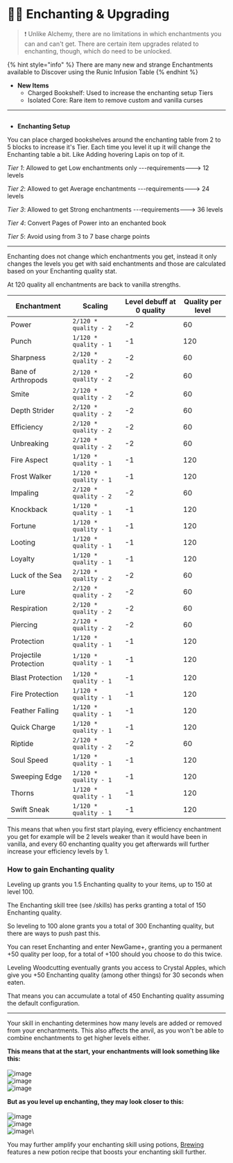 # 🧙‍♂️ Enchanting & Upgrading

> ❗ Unlike Alchemy, there are no limitations in which enchantments you can and can't get. There are certain item upgrades related to enchanting, though, which do need to be unlocked.

{% hint style="info" %}
There are many new and strange Enchantments available to Discover using the Runic Infusion Table
{% endhint %}

* **New Items**
  * Charged Bookshelf: Used to increase the enchanting setup Tiers
  * Isolated Core: Rare item to remove custom and vanilla curses

***

<figure><img src="../../.gitbook/assets/2023-05-29_23.04.33.png" alt=""><figcaption></figcaption></figure>

* **Enchanting Setup**

You can place charged bookshelves around the enchanting table from 2 to 5 blocks to increase it's Tier. Each time you level it up it will change the Enchanting table a bit. Like Adding hovering Lapis on top of it.

_Tier 1_: Allowed to get Low enchantments only ---requirements---> 12 levels

_Tier 2_: Allowed to get Average enchantments ---requirements---> 24 levels

_Tier 3_: Allowed to get Strong enchantments ---requirements---> 36 levels

_Tier 4_: Convert Pages of Power into an enchanted book

_Tier 5_: Avoid using from 3 to 7 base charge points



***

Enchanting does not change which enchantments you get, instead it only changes the levels you get with said enchantments and those are calculated based on your Enchanting quality stat.

At 120 quality all enchantments are back to vanilla strengths.

| Enchantment           | Scaling               | Level debuff at 0 quality | Quality per level |
| --------------------- | --------------------- | ------------------------- | ----------------- |
| Power                 | `2/120 * quality - 2` | -2                        | 60                |
| Punch                 | `1/120 * quality - 1` | -1                        | 120               |
| Sharpness             | `2/120 * quality - 2` | -2                        | 60                |
| Bane of Arthropods    | `2/120 * quality - 2` | -2                        | 60                |
| Smite                 | `2/120 * quality - 2` | -2                        | 60                |
| Depth Strider         | `2/120 * quality - 2` | -2                        | 60                |
| Efficiency            | `2/120 * quality - 2` | -2                        | 60                |
| Unbreaking            | `2/120 * quality - 2` | -2                        | 60                |
| Fire Aspect           | `1/120 * quality - 1` | -1                        | 120               |
| Frost Walker          | `1/120 * quality - 1` | -1                        | 120               |
| Impaling              | `2/120 * quality - 2` | -2                        | 60                |
| Knockback             | `1/120 * quality - 1` | -1                        | 120               |
| Fortune               | `1/120 * quality - 1` | -1                        | 120               |
| Looting               | `1/120 * quality - 1` | -1                        | 120               |
| Loyalty               | `1/120 * quality - 1` | -1                        | 120               |
| Luck of the Sea       | `2/120 * quality - 2` | -2                        | 60                |
| Lure                  | `2/120 * quality - 2` | -2                        | 60                |
| Respiration           | `2/120 * quality - 2` | -2                        | 60                |
| Piercing              | `2/120 * quality - 2` | -2                        | 60                |
| Protection            | `1/120 * quality - 1` | -1                        | 120               |
| Projectile Protection | `1/120 * quality - 1` | -1                        | 120               |
| Blast Protection      | `1/120 * quality - 1` | -1                        | 120               |
| Fire Protection       | `1/120 * quality - 1` | -1                        | 120               |
| Feather Falling       | `1/120 * quality - 1` | -1                        | 120               |
| Quick Charge          | `1/120 * quality - 1` | -1                        | 120               |
| Riptide               | `2/120 * quality - 2` | -2                        | 60                |
| Soul Speed            | `1/120 * quality - 1` | -1                        | 120               |
| Sweeping Edge         | `1/120 * quality - 1` | -1                        | 120               |
| Thorns                | `1/120 * quality - 1` | -1                        | 120               |
| Swift Sneak           | `1/120 * quality - 1` | -1                        | 120               |

This means that when you first start playing, every efficiency enchantment you get for example will be 2 levels weaker than it would have been in vanilla, and every 60 enchanting quality you get afterwards will further increase your efficiency levels by 1.

### How to gain Enchanting quality

Leveling up grants you 1.5 Enchanting quality to your items, up to 150 at level 100.

The Enchanting skill tree (see /skills) has perks granting a total of 150 Enchanting quality.

So leveling to 100 alone grants you a total of 300 Enchanting quality, but there are ways to push past this.

You can reset Enchanting and enter NewGame+, granting you a permanent +50 quality per loop, for a total of +100 should you choose to do this twice.

Leveling Woodcutting eventually grants you access to Crystal Apples, which give you +50 Enchanting quality (among other things) for 30 seconds when eaten.

That means you can accumulate a total of 450 Enchanting quality assuming the default configuration.

***

Your skill in enchanting determines how many levels are added or removed from your enchantments. This also affects the anvil, as you won't be able to combine enchantments to get higher levels either.

**This means that at the start, your enchantments will look something like this:**\
\
![image](https://user-images.githubusercontent.com/35800803/222689700-42aebb24-4c07-4674-8969-5470dc8ef228.png)\
![image](https://user-images.githubusercontent.com/35800803/222689802-55206947-ed8e-4be7-849d-444d64540337.png)\
![image](https://user-images.githubusercontent.com/35800803/222689911-56e05f7e-0e52-4ae6-9a4e-6bc4f4dca4ad.png)

**But as you level up enchanting, they may look closer to this:**\
\
![image](https://user-images.githubusercontent.com/35800803/222690378-814ca2c9-5066-4386-a67a-73d23fb50d1d.png)\
![image](https://user-images.githubusercontent.com/35800803/222690508-567c4654-0a7e-419f-9f18-65667070589a.png)\
![image](https://user-images.githubusercontent.com/35800803/222690608-1d496918-c524-48eb-aaaf-b315ccd148e7.png)\


You may further amplify your enchanting skill using potions, [Brewing ](brewing-and-alchemy.md)features a new potion recipe that boosts your enchanting skill further.
